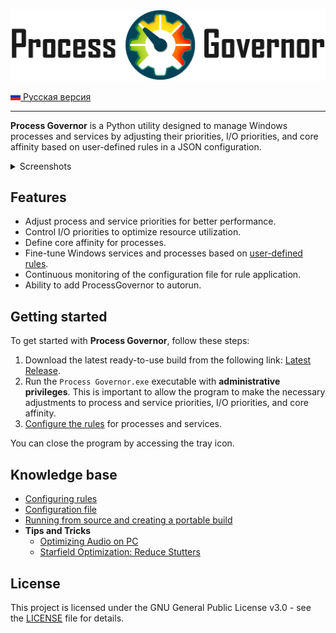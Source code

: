 ![Logo Process Governor](images/github-banner-readme.png)

[![RU](icons/ru.png) Русская версия](README.ru.md)

---

**Process Governor** is a Python utility designed to manage Windows processes and services by adjusting their
priorities, I/O priorities, and core affinity based on user-defined rules in a JSON configuration.

<details>
   <summary>Screenshots</summary>

   >![tray_menu_screenshot.png](images%2Ftray_menu_screenshot.png)
   > 
   >![rule_configurator_screenshot.png](images%2Frule_configurator_screenshot.png)
   > 
   >![rule_configurator_with_error_screenshot.png](images%2Frule_configurator_with_error_screenshot.png)
</details>

## Features

- Adjust process and service priorities for better performance.
- Control I/O priorities to optimize resource utilization.
- Define core affinity for processes.
- Fine-tune Windows services and processes based on [user-defined rules](ui_rule_configurator.md).
- Continuous monitoring of the configuration file for rule application.
- Ability to add ProcessGovernor to autorun.

## Getting started

To get started with **Process Governor**, follow these steps:

1. Download the latest ready-to-use build from the following
   link: [Latest Release](https://github.com/SystemXFiles/process-governor/releases/latest).
2. Run the `Process Governor.exe` executable with **administrative privileges**.
   This is important to allow the program to make the necessary adjustments to process and service priorities, I/O
   priorities, and core affinity.
3. [Configure the rules](ui_rule_configurator.md) for processes and services.

You can close the program by accessing the tray icon.

## Knowledge base

* [Configuring rules](ui_rule_configurator.md)
* [Configuration file](configuration_file.md)
* [Running from source and creating a portable build](run_and_build.md)
* **Tips and Tricks**
  * [Optimizing Audio on PC](tips'n'tricks/audio.md)
  * [Starfield Optimization: Reduce Stutters](tips'n'tricks/starfield.md)
## License

This project is licensed under the GNU General Public License v3.0 - see the [LICENSE](LICENSE) file for details.